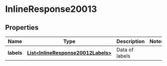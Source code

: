 
# InlineResponse20013

## Properties
Name | Type | Description | Notes
------------ | ------------- | ------------- | -------------
**labels** | [**List&lt;InlineResponse20012Labels&gt;**](InlineResponse20012Labels.md) | Data of labels | 



